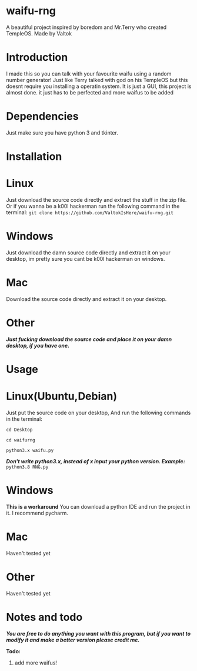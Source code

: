 # waifu-rng
A beautiful project inspired by boredom and Mr.Terry who created TempleOS. Made by Valtok

Introduction
============

I made this so you can talk with your favourite waifu using a random number generator! Just like Terry talked with god on his TempleOS but this doesnt require you installing a operatin system. It is just a GUI, this project is almost done. it just has to be perfected and more waifus to be added

Dependencies
============

Just make sure you have python 3 and tkinter.

Installation
===========

# Linux
Just download the source code directly and extract the stuff in the zip file. Or if you wanna be a k00l hackerman run the following command in the terminal:
`git clone https://github.com/ValtokIsHere/waifu-rng.git`

# Windows

Just download the damn source code directly and extract it on your desktop, im pretty sure you cant be k00l hackerman on windows.

# Mac

Download the source code directly and extract it on your desktop.

# Other

***Just fucking download the source code and place it on your damn desktop, if you have one.***

Usage
=====

# Linux(Ubuntu,Debian)

Just put the source code on your desktop, And run the following commands in the terminal:

`cd Desktop`

`cd waifurng`

`python3.x waifu.py`

***Don't write python3.x, instead of x input your python version. Example:*** `python3.8 RNG.py`

# Windows

**This is a workaround** You can download a python IDE and run the project in it. I recommend pycharm.

# Mac

Haven't tested yet

# Other

Haven't tested yet

Notes and todo
==============

***You are free to do anything you want with this program, but if you want to modify it and make a better version please credit me.***

**Todo:**
1. add more waifus!
